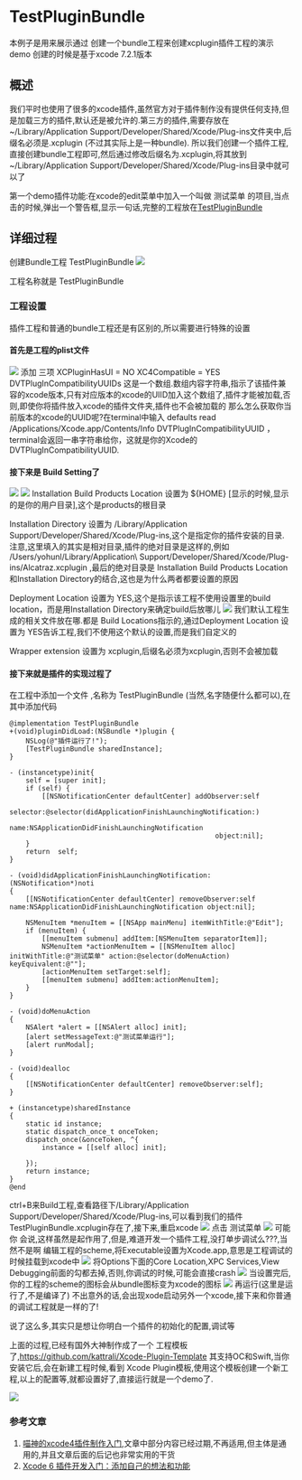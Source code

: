 # TestPluginBundle
本例子是用来展示通过 创建一个bundle工程来创建xcplugin插件工程的演示demo
创建的时候是基于xcode 7.2.1版本


## 概述
我们平时也使用了很多的xcode插件,虽然官方对于插件制作没有提供任何支持,但是加载三方的插件,默认还是被允许的.第三方的插件,需要存放在 ~/Library/Application Support/Developer/Shared/Xcode/Plug-ins文件夹中,后缀名必须是.xcplugin (不过其实际上是一种bundle).
所以我们创建一个插件工程,直接创建bundle工程即可,然后通过修改后缀名为.xcplugin,将其放到~/Library/Application Support/Developer/Shared/Xcode/Plug-ins目录中就可以了

第一个demo插件功能:在xcode的edit菜单中加入一个叫做 测试菜单 的项目,当点击的时候,弹出一个警告框,显示一句话,完整的工程放在[TestPluginBundle](https://github.com/yohunl/TestPluginBundle)

<!--more-->

## 详细过程
创建Bundle工程 TestPluginBundle
![](http://7xqspl.com1.z0.glb.clouddn.com/pluginDemo1.png)

工程名称就是  TestPluginBundle

### 工程设置
插件工程和普通的bundle工程还是有区别的,所以需要进行特殊的设置
#### 首先是工程的plist文件
![](http://7xqspl.com1.z0.glb.clouddn.com/pluginDemo2.png)
添加 三项
XCPluginHasUI = NO
XC4Compatible = YES
DVTPlugInCompatibilityUUIDs    这是一个数组.数组内容字符串,指示了该插件兼容的xcode版本,只有对应版本的xcode的UIID加入这个数组了,插件才能被加载,否则,即使你将插件放入xcode的插件文件夹,插件也不会被加载的
那么怎么获取你当前版本的xcode的UUID呢?在terminal中输入 defaults read /Applications/Xcode.app/Contents/Info DVTPlugInCompatibilityUUID ，terminal会返回一串字符串给你，这就是你的Xcode的DVTPlugInCompatibilityUUID.

#### 接下来是 Build Setting了
![](http://7xqspl.com1.z0.glb.clouddn.com/pluginDemo3.png)
![](http://7xqspl.com1.z0.glb.clouddn.com/pluginDemo4.png)
Installation Build Products Location 设置为 ${HOME}  [显示的时候,显示的是你的用户目录],这个是products的根目录

Installation Directory 设置为 /Library/Application Support/Developer/Shared/Xcode/Plug-ins,这个是指定你的插件安装的目录. 注意,这里填入的其实是相对目录,插件的绝对目录是这样的,例如  /Users/yohunl/Library/Application\ Support/Developer/Shared/Xcode/Plug-ins/Alcatraz.xcplugin ,最后的绝对目录是  Installation Build Products Location和Installation Directory的结合,这也是为什么两者都要设置的原因

Deployment Location 设置为 YES,这个是指示该工程不使用设置里的build location，而是用Installation Directory来确定build后放哪儿
![](http://7xqspl.com1.z0.glb.clouddn.com/pluginDemo5.png)
我们默认工程生成的相关文件放在哪.都是 Build Locations指示的,通过Deployment Location 设置为 YES告诉工程,我们不使用这个默认的设置,而是我们自定义的

Wrapper extension 设置为 xcplugin,后缀名必须为xcplugin,否则不会被加载

#### 接下来就是插件的实现过程了
在工程中添加一个文件 ,名称为  TestPluginBundle (当然,名字随便什么都可以),在其中添加代码
```objc
@implementation TestPluginBundle
+(void)pluginDidLoad:(NSBundle *)plugin {
    NSLog(@"插件运行了!");
    [TestPluginBundle sharedInstance];
}

- (instancetype)init{
    self = [super init];
    if (self) {
        [[NSNotificationCenter defaultCenter] addObserver:self
                                                 selector:@selector(didApplicationFinishLaunchingNotification:)
                                                     name:NSApplicationDidFinishLaunchingNotification
                                                   object:nil];
    }
    return  self;
}

- (void)didApplicationFinishLaunchingNotification:(NSNotification*)noti
{
    [[NSNotificationCenter defaultCenter] removeObserver:self name:NSApplicationDidFinishLaunchingNotification object:nil];

    NSMenuItem *menuItem = [[NSApp mainMenu] itemWithTitle:@"Edit"];
    if (menuItem) {
        [[menuItem submenu] addItem:[NSMenuItem separatorItem]];
        NSMenuItem *actionMenuItem = [[NSMenuItem alloc] initWithTitle:@"测试菜单" action:@selector(doMenuAction) keyEquivalent:@""];
        [actionMenuItem setTarget:self];
        [[menuItem submenu] addItem:actionMenuItem];
    }
}

- (void)doMenuAction
{
    NSAlert *alert = [[NSAlert alloc] init];
    [alert setMessageText:@"测试菜单运行"];
    [alert runModal];
}

- (void)dealloc
{
    [[NSNotificationCenter defaultCenter] removeObserver:self];
}

+ (instancetype)sharedInstance
{
    static id instance;
    static dispatch_once_t onceToken;
    dispatch_once(&onceToken, ^{
        instance = [[self alloc] init];

    });
    return instance;
}
@end
```
ctrl+B来Build工程,查看路径下/Library/Application Support/Developer/Shared/Xcode/Plug-ins,可以看到我们的插件TestPluginBundle.xcplugin存在了,接下来,重启xcode
![](http://7xqspl.com1.z0.glb.clouddn.com/pluginDemo6.png)
点击 测试菜单
![](http://7xqspl.com1.z0.glb.clouddn.com/pluginDemo7.png)
可能你 会说,这样虽然是起作用了,但是,难道开发一个插件工程,没打单步调试么???,当然不是啊
编辑工程的scheme,将Executable设置为Xcode.app,意思是工程调试的时候挂载到xcode中
![](http://7xqspl.com1.z0.glb.clouddn.com/pluginDemo8.png)
将Options下面的Core Location,XPC Services,View Debugging前面的勾都去掉,否则,你调试的时候,可能会直接crash
![](http://7xqspl.com1.z0.glb.clouddn.com/pluginDemo9.png)
当设置完后,你的工程的scheme的图标会从bundle图标变为xcode的图标
![](http://7xqspl.com1.z0.glb.clouddn.com/pluginDemo10.png)
再运行(这里是运行了,不是编译了)
不出意外的话,会出现xode启动另外一个xcode,接下来和你普通的调试工程就是一样的了!

说了这么多,其实只是想让你明白一个插件的初始化的配置,调试等

上面的过程,已经有国外大神制作成了一个 工程模板了,https://github.com/kattrali/Xcode-Plugin-Template  其支持OC和Swift,当你安装它后,会在新建工程时候,看到 Xcode Plugin模板,使用这个模板创建一个新工程,以上的配置等,就都设置好了,直接运行就是一个demo了.


![](http://7xqspl.com1.z0.glb.clouddn.com/pluginDemo11.png)

### 参考文章
1. [喵神的xcode4插件制作入门](http://onevcat.com/2013/02/xcode-plugin/),文章中部分内容已经过期,不再适用,但主体是通用的,并且文章后面的后记也非常实用的干货
2. [ Xcode 6 插件开发入门：添加自己的想法和功能](http://www.cocoachina.com/ios/20150506/11765.html)
